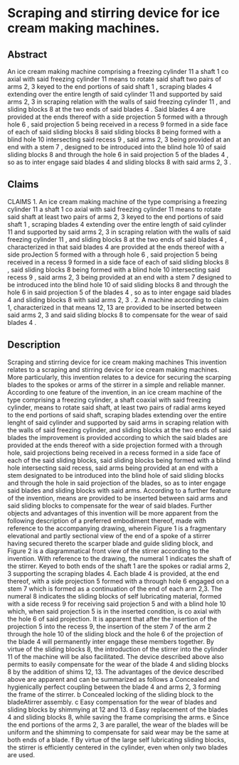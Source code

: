 # Scraping and stirring device for ice cream making machines.

## Abstract
An ice cream making machine comprising a freezing cylinder 11 a shaft 1 co axial with said freezing cylinder 11 means to rotate said shaft two pairs of arms 2, 3 keyed to the end portions of said shaft 1 , scraping blades 4 extending over the entire length of said cylinder 11 and supported by said arms 2, 3 in scraping relation with the walls of said freezing cylinder 11 , and sliding blocks 8 at the two ends of said blades 4 . Said blades 4 are provided at the ends thereof with a side projection 5 formed with a through hole 6 , said projection 5 being received in a recess 9 formed in a side face of each of said sliding blocks 8 said sliding blocks 8 being formed with a blind hole 10 intersecting said recess 9 , said arms 2, 3 being provided at an end with a stem 7 , designed to be introduced into the blind hole 10 of said sliding blocks 8 and through the hole 6 in said projection 5 of the blades 4 , so as to inter engage said blades 4 and sliding blocks 8 with said arms 2, 3 .

## Claims
CLAIMS 1. An ice cream making machine of the type comprising a freezing cylinder 11 a shaft 1 co axial with said freezing cylinder 11 means to rotate said shaft at least two pairs of arms 2, 3 keyed to the end portions of said shaft 1 , scraping blades 4 extending over the entire length of said cylinder 11 and supported by said arms 2, 3 in scraping relation with the walls of said freezing cylinder 11 , and sliding blocks 8 at the two ends of said blades 4 , characterized in that said blades 4 are provided at the ends thereof with a side proJection 5 formed with a through hole 6 , said projection 5 being received in a recess 9 formed in a side face of each of said sliding blocks 8 , said sliding blocks 8 being formed with a blind hole 10 intersecting said recess 9 , said arms 2, 3 being provided at an end with a stem 7 designed to be introduced into the blind hole 10 of said sliding blocks 8 and through the hole 6 in said projection 5 of the blades 4 , so as to inter engage said blades 4 and sliding blocks 8 with said arms 2, 3 . 2. A machine according to claim 1, characterized in that means 12, 13 are provided to be inserted between said arms 2, 3 and said sliding blocks 8 to compensate for the wear of said blades 4 .

## Description
Scraping and stirring device for ice cream making machines This invention relates to a scraping and stirring device for ice cream making machines. More particularly, this invention relates to a device for securing the scarping blades to the spokes or arms of the stirrer in a simple and reliable manner. According to one feature of the invention, in an ice cream machine of the type comprising a freezing cylinder, a shaft coaxial with said freezing cylinder, means to rotate said shaft, at least two pairs of radial arms keyed to the end portions of said shaft, scraping blades extending over the entire lenght of said cylinder and supported by said arms in scraping relation with the walls of said freezing cylinder, and sliding blocks at the two ends of said blades the improvement is provided according to which the said blades are provided at the ends thereof with a side projection formed with a through hole, said projections being received in a recess formed in a side face of each of the said sliding blocks, said sliding blocks being formed with a blind hole intersecting said recess, said arms being provided at an end with a stem designated to be introduced into the blind hole of said sliding blocks and through the hole in said projection of the blades, so as to inter engage said blades and sliding blocks with said arms. According to a further feature of the invention, means are provided to be inserted between said arms and said sliding blocks to compensate for the wear of said blades. Further objects and advantages of this invention will be more apparent from the following description of a preferred embodiment thereof, made with reference to the accompanying drawing, wherein Figure 1 is a fragmentary elevational and partly sectional view of the end of a spoke of a stirrer having secured thereto the scarper blade and guide sliding block, and Figure 2 is a diagrammatical front view of the stirrer according to the invention. With reference to the drawing, the numeral 1 indicates the shaft of the stirrer. Keyed to both ends of the shaft 1 are the spokes or radial arms 2, 3 supporting the scraping blades 4. Each blade 4 is provided, at the end thereof, with a side projection 5 formed with a through hole 6 engaged on a stem 7 which is formed as a continuation of the end of each arm 2,3. The numeral 8 indicates the sliding blocks of self lubricating material, formed with a side recess 9 for receiving said projection 5 and with a blind hole 10 which, when said projection 5 is in the inserted condition, is co axial with the hole 6 of said projection. It is apparent that after the insertion of the projection 5 into the recess 9, the insertion of the stem 7 of the arm 2 through the hole 10 of the sliding block and the hole 6 of the projection of the blade 4 will permanently inter engage these members together. By virtue of the sliding blocks 8, the introduction of the stirrer into the cylinder 11 of the machine will be also facilitated. The device described above also permits to easily compensate for the wear of the blade 4 and sliding blocks 8 by the addition of shims 12, 13. The advantages of the device described above are apparent and can be summarized as follows a Concealed and hygienically perfect coupling between the blade 4 and arms 2, 3 forming the frame of the stirrer. b Concealed locking of the sliding block to the bladeAtirrer assembly. c Easy compensation for the wear of blades and sliding blocks by shimmying at 12 and 13. d Easy replacement of the blades 4 and sliding blocks 8, while saving the frame comprising the arms. e Since the end portions of the arms 2, 3 are parallel, the wear of the blades will be uniform and the shimming to compensate for said wear may be the same at both ends of a blade. f By virtue of the large self lubricating sliding blocks, the stirrer is efficiently centered in the cylinder, even when only two blades are used.